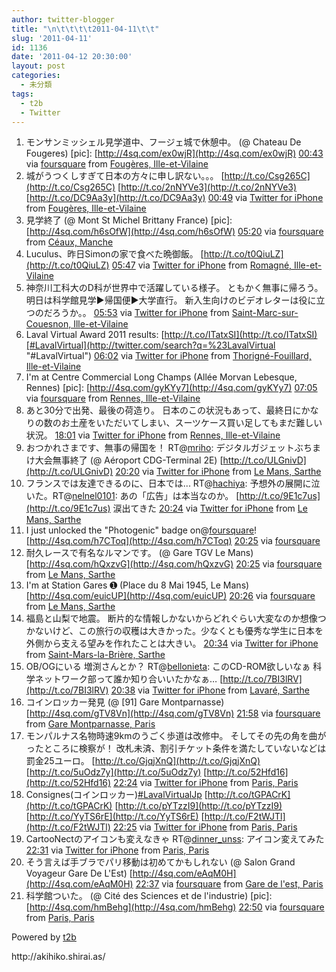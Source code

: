 ```yaml
---
author: twitter-blogger
title: "\n\t\t\t\t2011-04-11\t\t"
slug: '2011-04-11'
id: 1136
date: '2011-04-12 20:30:00'
layout: post
categories:
  - 未分類
tags:
  - t2b
  - Twitter
---
```


<div xmlns:georss="http://www.georss.org/georss">

1.  <span><span>モンサンミッシェル見学道中、フージェ城で休憩中。 (@ Chateau De Fougeres) [pic]: [http://4sq.com/ex0wjR](http://4sq.com/ex0wjR)</span> <span>[<span>00:43</span>](http://twitter.com/o_ob/status/57408371522928640) <span>via [foursquare](http://foursquare.com)</span> from [Fougères, Ille-et-Vilaine<span></span>](http://maps.google.com/maps?q=48.35411020,-1.20858192)</span></span>
2.  <span><span>城がうつくしすぎて日本の方々に申し訳ない。。。 [http://t.co/Csg265C](http://t.co/Csg265C) [http://t.co/2nNYVe3](http://t.co/2nNYVe3) [http://t.co/DC9Aa3y](http://t.co/DC9Aa3y)</span> <span>[<span>00:49</span>](http://twitter.com/o_ob/status/57410001521737728) <span>via [Twitter for iPhone](http://twitter.com/)</span> from [Fougères, Ille-et-Vilaine<span></span>](http://maps.google.com/maps?q=48.35136443,-1.20267301)</span></span>
3.  <span><span>見学終了 (@ Mont St Michel Brittany France) [pic]: [http://4sq.com/h6sOfW](http://4sq.com/h6sOfW)</span> <span>[<span>05:20</span>](http://twitter.com/o_ob/status/57478133439401984) <span>via [foursquare](http://foursquare.com)</span> from [Céaux, Manche<span></span>](http://maps.google.com/maps?q=48.628314,-1.37212157)</span></span>
4.  <span><span>Luculus、昨日Simonの家で食べた晩御飯。 [http://t.co/t0QiuLZ](http://t.co/t0QiuLZ)</span> <span>[<span>05:47</span>](http://twitter.com/o_ob/status/57484924613181440) <span>via [Twitter for iPhone](http://twitter.com/)</span> from [Romagné, Ille-et-Vilaine<span></span>](http://maps.google.com/maps?q=48.34773731,-1.2872768)</span></span>
5.  <span><span>神奈川工科大のD科が世界中で活躍している様子。 ともかく無事に帰ろう。 明日は科学館見学▶帰国便▶大学直行。 新入生向けのビデオレターは役に立つのだろうか。。</span> <span>[<span>05:53</span>](http://twitter.com/o_ob/status/57486429013553153) <span>via [Twitter for iPhone](http://twitter.com/)</span> from [Saint-Marc-sur-Couesnon, Ille-et-Vilaine<span></span>](http://maps.google.com/maps?q=48.29297691,-1.35347115)</span></span>
6.  <span><span>Laval Virtual Award 2011 results: [http://t.co/ITatxSI](http://t.co/ITatxSI)[#LavalVirtual](http://twitter.com/search?q=%23LavalVirtual "#LavalVirtual")</span> <span>[<span>06:02</span>](http://twitter.com/o_ob/status/57488690871668737) <span>via [Twitter for iPhone](http://twitter.com/)</span> from [Thorigné-Fouillard, Ille-et-Vilaine<span></span>](http://maps.google.com/maps?q=48.16817724,-1.56422197)</span></span>
7.  <span><span>I'm at Centre Commercial Long Champs (Allée Morvan Lebesque, Rennes) [pic]: [http://4sq.com/gyKYy7](http://4sq.com/gyKYy7)</span> <span>[<span>07:05</span>](http://twitter.com/o_ob/status/57504640002043904) <span>via [foursquare](http://foursquare.com)</span> from [Rennes, Ille-et-Vilaine<span></span>](http://maps.google.com/maps?q=48.13040826,-1.63288593)</span></span>
8.  <span><span>あと30分で出発、最後の荷造り。 日本のこの状況もあって、最終日にかなりの数のお土産をいただいてしまい、スーツケース買い足してもまだ難しい状況。</span> <span>[<span>18:01</span>](http://twitter.com/o_ob/status/57669552816914432) <span>via [Twitter for iPhone](http://twitter.com/)</span> from [Rennes, Ille-et-Vilaine<span></span>](http://maps.google.com/maps?q=48.10446108,-1.67312617)</span></span>
9.  <span><span>おつかれさまです、無事の帰国を！ RT@[mriho](http://twitter.com/mriho "mriho"): デジタルガジェットぶちまけ大会無事終了 (@ Aéroport CDG-Terminal 2E) [http://t.co/ULGnivD](http://t.co/ULGnivD)</span> <span>[<span>20:20</span>](http://twitter.com/o_ob/status/57704514832175104) <span>via [Twitter for iPhone](http://twitter.com/)</span> from [Le Mans, Sarthe<span></span>](http://maps.google.com/maps?q=48.02530181,0.15803509)</span></span>
10.  <span><span>フランスでは友達できるのに、日本では... RT@[hachiya](http://twitter.com/hachiya "hachiya"): 予想外の展開に泣いた。RT@[nelnel0101](http://twitter.com/nelnel0101 "nelnel0101"): あの「広告」は本当なのか。 [http://t.co/9E1c7us](http://t.co/9E1c7us) 涙出てきた</span> <span>[<span>20:24</span>](http://twitter.com/o_ob/status/57705591493246976) <span>via [Twitter for iPhone](http://twitter.com/)</span> from [Le Mans, Sarthe<span></span>](http://maps.google.com/maps?q=47.99384689,0.19410979)</span></span>
11.  <span><span>I just unlocked the "Photogenic" badge on@[foursquare](http://twitter.com/foursquare "foursquare")! [http://4sq.com/h7CToq](http://4sq.com/h7CToq)</span> <span>[<span>20:25</span>](http://twitter.com/o_ob/status/57705864953475072) <span>via [foursquare](http://foursquare.com)</span></span></span>
12.  <span><span>耐久レースで有名なルマンです。 (@ Gare TGV Le Mans) [http://4sq.com/hQxzvG](http://4sq.com/hQxzvG)</span> <span>[<span>20:25</span>](http://twitter.com/o_ob/status/57705866354364417) <span>via [foursquare](http://foursquare.com)</span> from [Le Mans, Sarthe<span></span>](http://maps.google.com/maps?q=47.995292,0.193525)</span></span>
13.  <span><span>I'm at Station Gares ➊ (Place du 8 Mai 1945, Le Mans) [http://4sq.com/euicUP](http://4sq.com/euicUP)</span> <span>[<span>20:26</span>](http://twitter.com/o_ob/status/57706080020594688) <span>via [foursquare](http://foursquare.com)</span> from [Le Mans, Sarthe<span></span>](http://maps.google.com/maps?q=47.99551489,0.19316196)</span></span>
14.  <span><span>福島と山梨で地震。 断片的な情報しかないからどれぐらい大変なのか想像つかないけど、この旅行の収穫は大きかった。少なくとも優秀な学生に日本を外側から支える望みを作れたことは大きい。</span> <span>[<span>20:34</span>](http://twitter.com/o_ob/status/57708241316093952) <span>via [Twitter for iPhone](http://twitter.com/)</span> from [Saint-Mars-la-Brière, Sarthe<span></span>](http://maps.google.com/maps?q=48.03568005,0.38464534)</span></span>
15.  <span><span>OB/OGにいる 増渕さんとか？ RT@[bellonieta](http://twitter.com/bellonieta "bellonieta"): このCD-ROM欲しいなぁ 科学ネットワーク部って誰か知り合いいたかなぁ… [http://t.co/7BI3lRV](http://t.co/7BI3lRV)</span> <span>[<span>20:38</span>](http://twitter.com/o_ob/status/57709163291226112) <span>via [Twitter for iPhone](http://twitter.com/)</span> from [Lavaré, Sarthe<span></span>](http://maps.google.com/maps?q=48.05755871,0.64589118)</span></span>
16.  <span><span>コインロッカー発見 (@ [91] Gare Montparnasse) [http://4sq.com/gTV8Vn](http://4sq.com/gTV8Vn)</span> <span>[<span>21:58</span>](http://twitter.com/o_ob/status/57729174378516481) <span>via [foursquare](http://foursquare.com)</span> from [Gare Montparnasse, Paris<span></span>](http://maps.google.com/maps?q=48.841372,2.320678)</span></span>
17.  <span><span>モンパルナス名物時速9kmのうごく歩道は改修中。 そしてその先の角を曲がったところに検察が！ 改札未済、割引チケット条件を満たしていないなどは罰金25ユーロ。 [http://t.co/GjqjXnQ](http://t.co/GjqjXnQ) [http://t.co/5uOdz7y](http://t.co/5uOdz7y) [http://t.co/52Hfd16](http://t.co/52Hfd16)</span> <span>[<span>22:24</span>](http://twitter.com/o_ob/status/57735707908767744) <span>via [Twitter for iPhone](http://twitter.com/)</span> from [Paris, Paris<span></span>](http://maps.google.com/maps?q=48.84255063,2.32290846)</span></span>
18.  <span><span>Consignes(コインロッカー)[#LavalVirtualJp](http://twitter.com/search?q=%23LavalVirtualJp "#LavalVirtualJp") [http://t.co/tGPACrK](http://t.co/tGPACrK) [http://t.co/pYTzzI9](http://t.co/pYTzzI9) [http://t.co/YyTS6rE](http://t.co/YyTS6rE) [http://t.co/F2tWJTl](http://t.co/F2tWJTl)</span> <span>[<span>22:25</span>](http://twitter.com/o_ob/status/57736078446174208) <span>via [Twitter for iPhone](http://twitter.com/)</span> from [Paris, Paris<span></span>](http://maps.google.com/maps?q=48.84225273,2.32171952)</span></span>
19.  <span><span>CartooNectのアイコンも変えなきゃ RT@[dinner_unss](http://twitter.com/dinner_unss "dinner_unss"): アイコン変えてみた</span> <span>[<span>22:31</span>](http://twitter.com/o_ob/status/57737566153228289) <span>via [Twitter for iPhone](http://twitter.com/)</span> from [Paris, Paris<span></span>](http://maps.google.com/maps?q=48.86623263,2.35326546)</span></span>
20.  <span><span>そう言えば手ブラでパリ移動は初めてかもしれない (@ Salon Grand Voyageur Gare De L'Est) [http://4sq.com/eAqM0H](http://4sq.com/eAqM0H)</span> <span>[<span>22:37</span>](http://twitter.com/o_ob/status/57739101343989760) <span>via [foursquare](http://foursquare.com)</span> from [Gare de l'est, Paris<span></span>](http://maps.google.com/maps?q=48.877294,2.359121)</span></span>
21.  <span><span>科学館ついた。 (@ Cité des Sciences et de l'industrie) [pic]: [http://4sq.com/hmBehg](http://4sq.com/hmBehg)</span> <span>[<span>22:50</span>](http://twitter.com/o_ob/status/57742396246589440) <span>via [foursquare](http://foursquare.com)</span> from [Paris, Paris<span></span>](http://maps.google.com/maps?q=48.89564681,2.38772392)</span></span>

</div>

Powered by [t2b](http://t2b.utilz.jp/)

<div>http://akihiko.shirai.as/</div>